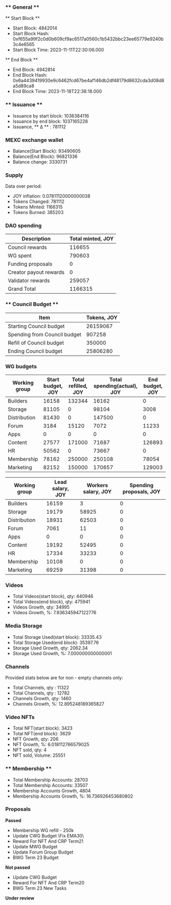 
### ** General **

** Start Block **
- Start Block: 4842014
- Start Block Hash: 0xf655a99f2c0d0b609cf9ac6517a0560c1b5432bbc23ee65779e9240b3c4e6565
- Start Block Time: 2023-11-11T22:30:06.000

** End Block **
- End Block: 4942814
- End Block Hash: 0x6a4439419930e9c6462fcd67be4af146db2df48179d8632cda3d08d8a5d89ca8
- End Block Time: 2023-11-18T22:38:18.000

### ** Issuance **

- Issuance by start block: 1036384116
- Issuance by end block: 1037165228
- Issuance, ** Δ ** : 781112

### MEXC exchange wallet

- Balance(Start Block): 93490605
- Balance(End Block): 96821336
- Balance change: 3330731

### Supply

Data over period:

- JOY inflation: 0.07811120000000038
- Tokens Changed: 781112
- Tokens Minted: 1166315
- Tokens Burned: 385203

### DAO spending

| Description | Total minted, JOY |
| --- | --- |
| Council rewards | 116655 |
| WG spent | 790603 |
| Funding proposals | 0 |
| Creator payout rewards | 0 |
| Validator rewards | 259057 |
| Grand Total | 1166315 |

### ** Council Budget **

| Item | Tokens, JOY |
| --- | --- |
| Starting Council budget | 26159067 |
| Spending from Council budget | 907258 |
| Refill of Council budget | 350000 |
| Ending Council budget | 25806280 |

### WG budgets

  | Working group | Start budget, JOY | Total refilled, JOY | Total spending(actual), JOY | End budget, JOY |
| --- | --- | --- | --- | --- |
| Builders | 16158 | 132344 | 16162 | 0 |
| Storage | 81105 | 0 | 98104 | 3008 |
| Distribution | 81430 | 0 | 147500 | 0 |
| Forum | 3184 | 15120 | 7072 | 11233 |
| Apps | 0 | 0 | 0 | 0 |
| Content | 27577 | 171000 | 71687 | 126893 |
| HR | 50562 | 0 | 73667 | 0 |
| Membership | 78162 | 250000 | 250108 | 78054 |
| Marketing | 82152 | 150000 | 170657 | 129003 |

| Working group | Lead salary, JOY | Workers salary, JOY | Spending proposals, JOY |
| --- | --- | --- | --- |
| Builders | 16159 | 3 | 0 |
| Storage | 19179 | 58925 | 0 |
| Distribution | 18931 | 62503 | 0 |
| Forum | 7061 | 11 | 0 |
| Apps | 0 | 0 | 0 |
| Content | 19192 | 52495 | 0 |
| HR | 17334 | 33233 | 0 |
| Membership | 10108 | 0 | 0 |
| Marketing | 69259 | 31398 | 0 |

### Videos

- Total Videos(start block), qty: 440946
- Total Videos(end block), qty: 475941
- Videos Growth, qty: 34995
- Videos Growth, %: 7.936345947122776

### Media Storage

- Total Storage Used(start block): 33335.43
- Total Storage Used(end block): 35397.76
- Storage Used Growth, qty: 2062.34
- Storage Used Growth, %: 7.000000000000001

### Channels

Provided stats below are for non - empty channels only:

- Total Channels, qty : 11322
- Total Channels, qty : 12782
- Channels Growth, qty: 1460
- Channels Growth, %: 12.895248189365827

### Video NFTs

- Total NFT(start block): 3423
- Total NFT(end block): 3629
- NFT Growth, qty: 206
- NFT Growth, %: 6.018112766579025
- NFT sold, qty: 4
- NFT sold, Volume: 25551

### ** Membership **

- Total Membership Accounts: 28703
- Total Membership Accounts: 33507
- Membership Accounts Growth, 4804
- Membership Accounts Growth, %: 16.736926453680802

### Proposals

**Passed**
- Membership WG refill - 250k
- Update СWG Budget \Fix EMA30\
- Reward For NFT And CRP Term21
- Update MWG Budget
- Update Forum Group Budget
- BWG Term 23 Budget

**Not passed**
- Update СWG Budget
- Reward For NFT And CRP Term20
- BWG Term 23 New Tasks

**Under review**

